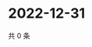 # 2022-12-31

共 0 条

<!-- BEGIN WEIBO -->
<!-- 最后更新时间 Sat Dec 31 2022 22:11:25 GMT+0800 (China Standard Time) -->

<!-- END WEIBO -->
